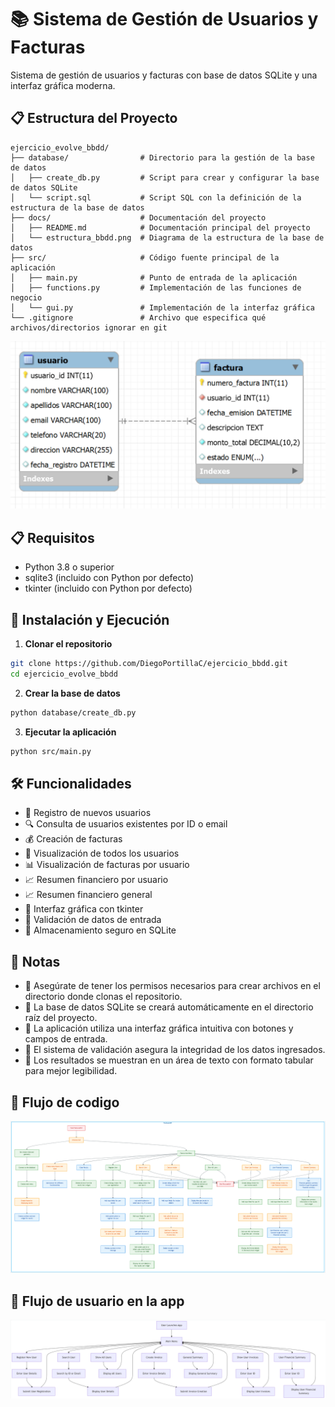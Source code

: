 # 📚 Sistema de Gestión de Usuarios y Facturas

Sistema de gestión de usuarios y facturas con base de datos SQLite y una interfaz gráfica moderna.

## 📋 Estructura del Proyecto

```
ejercicio_evolve_bbdd/
├── database/                # Directorio para la gestión de la base de datos
│   ├── create_db.py         # Script para crear y configurar la base de datos SQLite
│   └── script.sql           # Script SQL con la definición de la estructura de la base de datos
├── docs/                    # Documentación del proyecto
│   ├── README.md            # Documentación principal del proyecto
│   └── estructura_bbdd.png  # Diagrama de la estructura de la base de datos
├── src/                     # Código fuente principal de la aplicación
│   ├── main.py              # Punto de entrada de la aplicación
│   ├── functions.py         # Implementación de las funciones de negocio
│   └── gui.py               # Implementación de la interfaz gráfica
└── .gitignore               # Archivo que especifica qué archivos/directorios ignorar en git
```

![Estructura de la Base de Datos](docs/estructura_bbdd.png "Estructura de la Base de Datos")

## 📋 Requisitos

- Python 3.8 o superior
- sqlite3 (incluido con Python por defecto)
- tkinter (incluido con Python por defecto)

## 🚀 Instalación y Ejecución

1. **Clonar el repositorio**
```bash
git clone https://github.com/DiegoPortillaC/ejercicio_bbdd.git
cd ejercicio_evolve_bbdd
```

2. **Crear la base de datos**
```bash
python database/create_db.py
```

3. **Ejecutar la aplicación**
```bash
python src/main.py
```

## 🛠️ Funcionalidades

- 📝 Registro de nuevos usuarios
- 🔍 Consulta de usuarios existentes por ID o email
- 💰 Creación de facturas
- 👥 Visualización de todos los usuarios
- 📊 Visualización de facturas por usuario
- 📈 Resumen financiero por usuario
- 📈 Resumen financiero general
- 🔄 Interfaz gráfica con tkinter
- 📝 Validación de datos de entrada
- 🔐 Almacenamiento seguro en SQLite

## 📝 Notas

- 🔐 Asegúrate de tener los permisos necesarios para crear archivos en el directorio donde clonas el repositorio.
- 💾 La base de datos SQLite se creará automáticamente en el directorio raíz del proyecto.
- 📱 La aplicación utiliza una interfaz gráfica intuitiva con botones y campos de entrada.
- 🔄 El sistema de validación asegura la integridad de los datos ingresados.
- 📝 Los resultados se muestran en un área de texto con formato tabular para mejor legibilidad.

## 📝 Flujo de codigo

![Flujo de codigo](docs/codeflow.png "Flujo de codigo")


## 📝 Flujo de usuario en la app

![Flujo de usuario](docs/user_flow.png "Flujo de usuario")